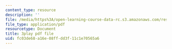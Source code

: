 ```yaml
---
content_type: resource
description: ''
file: /media/https%3A/open-learning-course-data-rc.s3.amazonaws.com/res-10-s95-physics-of-covid-19-transmission-fall-2020/fc03de68a16e08ffdd3f11c1e70565a6_jq7d4fE39aM.pdf
file_type: application/pdf
resourcetype: Document
title: 3play pdf file
uid: fc03de68-a16e-08ff-dd3f-11c1e70565a6
---
```

